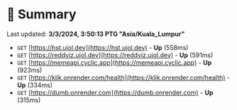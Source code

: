 # 📖 Summary
Last updated: **3/3/2024, 3:50:13 PTG "Asia/Kuala_Lumpur"**

- `GET` [https://hst.ujol.dev](https://hst.ujol.dev) - **Up** (558ms)
- `GET` [https://reddviz.ujol.dev](https://reddviz.ujol.dev) - **Up** (591ms)
- `GET` [https://memeapi.cyclic.app](https://memeapi.cyclic.app) - **Up** (923ms)
- `GET` [https://klik.onrender.com/health](https://klik.onrender.com/health) - **Up** (334ms)
- `GET` [https://dumb.onrender.com](https://dumb.onrender.com) - **Up** (315ms)
